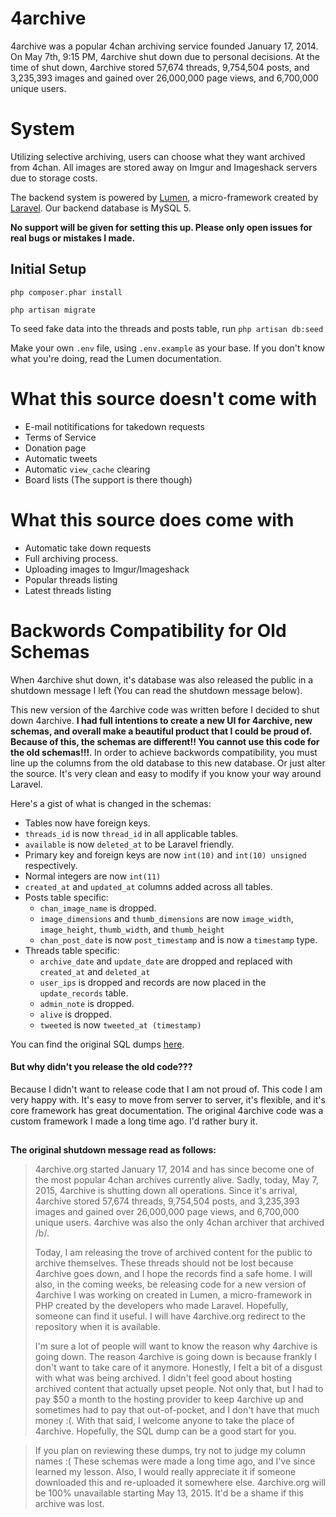 # 4archive

4archive was a popular 4chan archiving service founded January 17, 2014. On May 7th, 9:15 PM, 4archive shut down due to personal decisions. At the time of shut down, 4archive 
stored 57,674 threads, 9,754,504 posts, and 3,235,393 images and gained over 26,000,000 page views, and 6,700,000 unique users.

# System
Utilizing selective archiving, users can choose what they want archived from 4chan. All images are stored away on Imgur and Imageshack servers due to storage costs.

The backend system is powered by [Lumen](http://lumen.laravel.com), a micro-framework created by [Laravel](http://laravel.com). Our backend database is MySQL 5.

**No support will be given for setting this up. Please only open issues for real bugs or mistakes I made.**


## Initial Setup ##
`php composer.phar install`

`php artisan migrate`

To seed fake data into the threads and posts table, run `php artisan db:seed`

Make your own `.env` file, using `.env.example` as your base. If you don't know what you're doing, read the Lumen documentation.


# What this source doesn't come with
- E-mail notitifications for takedown requests
- Terms of Service
- Donation page
- Automatic tweets
- Automatic `view_cache` clearing
- Board lists (The support is there though)

# What this source does come with
- Automatic take down requests
- Full archiving process.
- Uploading images to Imgur/Imageshack
- Popular threads listing
- Latest threads listing

# Backwords Compatibility for Old Schemas
When 4archive shut down, it's database was also released the public in a shutdown message I left (You can read the shutdown message below).

This new version of the 4archive code was written before I decided to shut down 4archive. **I had full intentions to create a new UI for 4archive, new schemas, and overall make a beautiful product that I could be proud of. Because of this,  the schemas are different!! You cannot use this code for the old schemas!!!**. In order to achieve backwords compatibility, you must line up the columns from the old database to this new database. Or just alter the source. It's very clean and easy to modify if you know your way around Laravel.

Here's a gist of what is changed in the schemas:
-  Tables now have foreign keys.
-  `threads_id` is now `thread_id` in all applicable tables.
-  `available` is now `deleted_at` to be Laravel friendly.
-  Primary key and foreign keys are now `int(10)` and `int(10) unsigned` respectively.
-  Normal integers are now `int(11)`
-  `created_at` and `updated_at` columns added across all tables.
-  Posts table specific:
    -  `chan_image_name` is dropped.
    -  `image_dimensions` and `thumb_dimensions` are now `image_width`, `image_height`, `thumb_width`, and `thumb_height`
    -  `chan_post_date` is now `post_timestamp` and is now a `timestamp` type.
-  Threads table specific:
    -  `archive_date` and `update_date` are dropped and replaced with `created_at` and `deleted_at`
    -  `user_ips` is dropped and records are now placed in the `update_records` table.
    -  `admin_note` is dropped.
    -  `alive` is dropped.
    -  `tweeted` is now `tweeted_at (timestamp)`

You can find the original SQL dumps [here](http://archive.org/details/4archive).

#### But why didn't you release the old code??? ####
Because I didn't want to release code that I am not proud of. This code I am very happy with. It's easy to move from server to server, it's flexible, and it's core framework has great documentation. The original 4archive code was a custom framework I made a long time ago. I'd rather bury it.

##

 **The original shutdown message read as follows:**
 
>4archive.org started January 17, 2014 and has since become one of the most popular 4chan archives currently alive. Sadly, today, May 7, 2015, 4archive is shutting down all operations. Since it's arrival, 4archive stored 57,674 threads, 9,754,504 posts, and 3,235,393 images and gained over 26,000,000 page views, and 6,700,000 unique users. 4archive was also the only 4chan archiver that archived /b/.
>
>Today, I am releasing the trove of archived content for the public to archive themselves. These threads should not be lost because 4archive goes down, and I hope the records find a safe home. I will also, in the coming weeks, be releasing code for a new version of 4archive I was working on created in Lumen, a micro-framework in PHP created by the developers who made Laravel. Hopefully, someone can find it useful. I will have 4archive.org redirect to the repository when it is available.
>
>I'm sure a lot of people will want to know the reason why 4archive is going down. The reason 4archive is going down is because frankly I don't want to take care of it anymore. Honestly, I felt a bit of a disgust with what was being archived. I didn't feel good about hosting archived content that actually upset people. Not only that, but I had to pay $50 a month to the hosting provider to keep 4archive up and sometimes had to pay that out-of-pocket, and I don't have that much money :(. With that said, I welcome anyone to take the place of 4archive. Hopefully, the SQL dump can be a good start for you.

>If you plan on reviewing these dumps, try not to judge my column names :( These schemas were made a long time ago, and I've since learned my lesson. Also, I would really appreciate it if someone downloaded this and re-uploaded it somewhere else. 4archive.org will be 100% unavailable starting May 13, 2015. It'd be a shame if this archive was lost.
